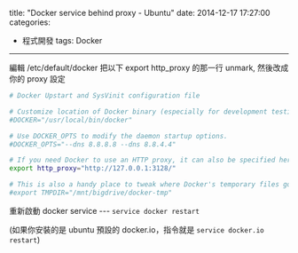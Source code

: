 title: "Docker service behind proxy - Ubuntu"
date: 2014-12-17 17:27:00
categories:
- 程式開發
tags: Docker
---

編輯 /etc/default/docker
把以下 export http_proxy 的那一行 unmark, 然後改成你的 proxy 設定

```bash
# Docker Upstart and SysVinit configuration file

# Customize location of Docker binary (especially for development testing).
#DOCKER="/usr/local/bin/docker"

# Use DOCKER_OPTS to modify the daemon startup options.
#DOCKER_OPTS="--dns 8.8.8.8 --dns 8.8.4.4"

# If you need Docker to use an HTTP proxy, it can also be specified here.
export http_proxy="http://127.0.0.1:3128/"

# This is also a handy place to tweak where Docker's temporary files go.
#export TMPDIR="/mnt/bigdrive/docker-tmp"
```

重新啟動 docker service --- ```service docker restart```

(如果你安裝的是 ubuntu 預設的 docker.io，指令就是 ```service docker.io restart```)
